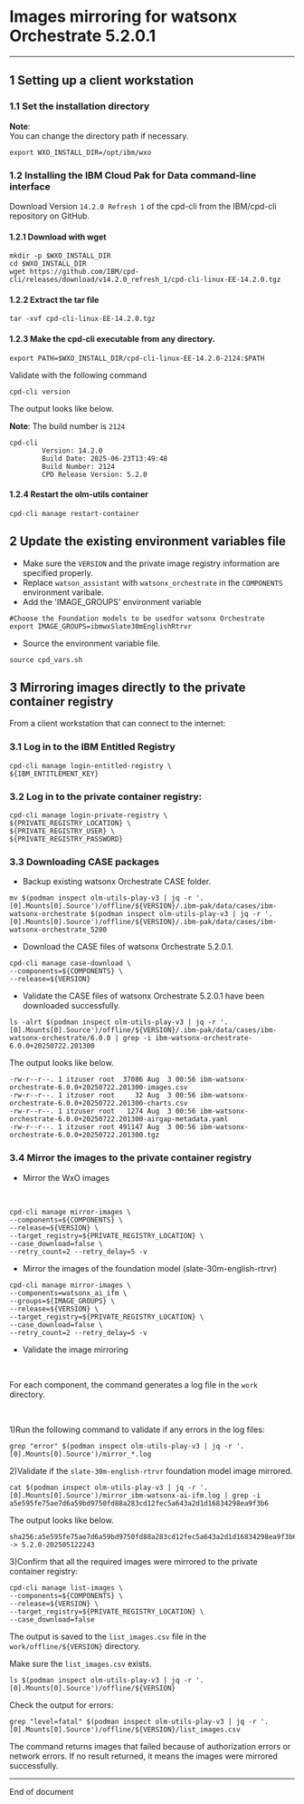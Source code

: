 # Images mirroring for watsonx Orchestrate 5.2.0.1

---

## 1 Setting up a client workstation

### 1.1 Set the installation directory

**Note**:
<br>
You can change the directory path if necessary.

```
export WXO_INSTALL_DIR=/opt/ibm/wxo
```
### 1.2 Installing the IBM Cloud Pak for Data command-line interface

Download Version `14.2.0 Refresh 1` of the cpd-cli from the IBM/cpd-cli repository on GitHub.

#### 1.2.1 Download with wget

```
mkdir -p $WXO_INSTALL_DIR
cd $WXO_INSTALL_DIR
wget https://github.com/IBM/cpd-cli/releases/download/v14.2.0_refresh_1/cpd-cli-linux-EE-14.2.0.tgz
```

#### 1.2.2 Extract the tar file

```
tar -xvf cpd-cli-linux-EE-14.2.0.tgz
```

#### 1.2.3 Make the cpd-cli executable from any directory.

```
export PATH=$WXO_INSTALL_DIR/cpd-cli-linux-EE-14.2.0-2124:$PATH
```

Validate with the following command
```
cpd-cli version
```
The output looks like below. <br>

**Note**: The build number is `2124`

```
cpd-cli
        Version: 14.2.0
        Build Date: 2025-06-23T13:49:48
        Build Number: 2124
        CPD Release Version: 5.2.0
```

#### 1.2.4 Restart the olm-utils container
```
cpd-cli manage restart-container
```

## 2 Update the existing environment variables file

- Make sure the `VERSION` and the private image registry information are specified properly.
- Replace `watson_assistant` with `watsonx_orchestrate` in the `COMPONENTS` environment varibale.
- Add the 'IMAGE_GROUPS' environment variable

```
#Choose the Foundation models to be usedfor watsonx Orchestrate
export IMAGE_GROUPS=ibmwxSlate30mEnglishRtrvr
```
- Source the environment variable file.

```
source cpd_vars.sh
```

## 3 Mirroring images directly to the private container registry

From a client workstation that can connect to the internet: 

### 3.1 Log in to the IBM Entitled Registry

```
cpd-cli manage login-entitled-registry \
${IBM_ENTITLEMENT_KEY}
```

### 3.2 Log in to the private container registry:

```
cpd-cli manage login-private-registry \
${PRIVATE_REGISTRY_LOCATION} \
${PRIVATE_REGISTRY_USER} \
${PRIVATE_REGISTRY_PASSWORD}
```

### 3.3 Downloading CASE packages
- Backup existing watsonx Orchestrate CASE folder.
```
mv $(podman inspect olm-utils-play-v3 | jq -r '.[0].Mounts[0].Source')/offline/${VERSION}/.ibm-pak/data/cases/ibm-watsonx-orchestrate $(podman inspect olm-utils-play-v3 | jq -r '.[0].Mounts[0].Source')/offline/${VERSION}/.ibm-pak/data/cases/ibm-watsonx-orchestrate_5200
```
- Download the CASE files of watsonx Orchestrate 5.2.0.1.
```
cpd-cli manage case-download \
--components=${COMPONENTS} \
--release=${VERSION}
```
- Validate the CASE files of watsonx Orchestrate 5.2.0.1 have been downloaded successfully.
```
ls -alrt $(podman inspect olm-utils-play-v3 | jq -r '.[0].Mounts[0].Source')/offline/${VERSION}/.ibm-pak/data/cases/ibm-watsonx-orchestrate/6.0.0 | grep -i ibm-watsonx-orchestrate-6.0.0+20250722.201300

```
The output looks like below.
```
-rw-r--r--. 1 itzuser root  37086 Aug  3 00:56 ibm-watsonx-orchestrate-6.0.0+20250722.201300-images.csv
-rw-r--r--. 1 itzuser root     32 Aug  3 00:56 ibm-watsonx-orchestrate-6.0.0+20250722.201300-charts.csv
-rw-r--r--. 1 itzuser root   1274 Aug  3 00:56 ibm-watsonx-orchestrate-6.0.0+20250722.201300-airgap-metadata.yaml
-rw-r--r--. 1 itzuser root 491147 Aug  3 00:56 ibm-watsonx-orchestrate-6.0.0+20250722.201300.tgz
```

### 3.4 Mirror the images to the private container registry

- Mirror the WxO images

<br>

```
cpd-cli manage mirror-images \
--components=${COMPONENTS} \
--release=${VERSION} \
--target_registry=${PRIVATE_REGISTRY_LOCATION} \
--case_download=false \
--retry_count=2 --retry_delay=5 -v
```

- Mirror the images of the foundation model (slate-30m-english-rtrvr)

```
cpd-cli manage mirror-images \
--components=watsonx_ai_ifm \
--groups=${IMAGE_GROUPS} \
--release=${VERSION} \
--target_registry=${PRIVATE_REGISTRY_LOCATION} \
--case_download=false \
--retry_count=2 --retry_delay=5 -v
```

- Validate the image mirroring
 
<br>

For each component, the command generates a log file in the `work` directory. 

<br>

1)Run the following command to validate if any errors in the log files:

```
grep "error" $(podman inspect olm-utils-play-v3 | jq -r '.[0].Mounts[0].Source')/mirror_*.log
```

2)Validate if the `slate-30m-english-rtrvr` foundation model image mirrored.

```
cat $(podman inspect olm-utils-play-v3 | jq -r '.[0].Mounts[0].Source')/mirror_ibm-watsonx-ai-ifm.log | grep -i a5e595fe75ae7d6a59bd9750fd88a283cd12fec5a643a2d1d16834298ea9f3b6
```

The output looks like below.

```
sha256:a5e595fe75ae7d6a59bd9750fd88a283cd12fec5a643a2d1d16834298ea9f3b6 -> 5.2.0-202505122243
```

3)Confirm that all the required images were mirrored to the private container registry:

```
cpd-cli manage list-images \
--components=${COMPONENTS} \
--release=${VERSION} \
--target_registry=${PRIVATE_REGISTRY_LOCATION} \
--case_download=false
```

The output is saved to the `list_images.csv` file in the `work/offline/${VERSION}` directory. 
<br>

Make sure the `list_images.csv` exists.

```
ls $(podman inspect olm-utils-play-v3 | jq -r '.[0].Mounts[0].Source')/offline/${VERSION}
```

Check the output for errors: 

```
grep "level=fatal" $(podman inspect olm-utils-play-v3 | jq -r '.[0].Mounts[0].Source')/offline/${VERSION}/list_images.csv
```

The command returns images that failed because of authorization errors or network errors. If no result returned, it means the images were mirrored successfully.

---

End of document
